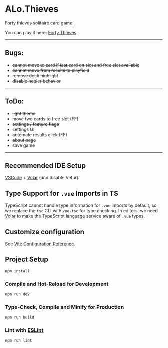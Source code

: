 # ALo.Thieves

Forty thieves solitaire card game.

You can play it here: [Forty Thieves](https://mistikus.takedare.com/forty_thieves/)

---

## Bugs:

- ~~cannot move to card if last card on slot and free slot available~~
- ~~cannot move from results to playfield~~
- ~~remove deck highlight~~
- ~~disable hepler behavior~~

---

## ToDo:

- ~~light theme~~
- move two cards to free slot (FF)
- ~~settings / feature flags~~
- settings UI
- ~~automate results click (FF)~~
- ~~about page~~
- save game

---

## Recommended IDE Setup

[VSCode](https://code.visualstudio.com/) + [Volar](https://marketplace.visualstudio.com/items?itemName=Vue.volar) (and disable Vetur).

## Type Support for `.vue` Imports in TS

TypeScript cannot handle type information for `.vue` imports by default, so we replace the `tsc` CLI with `vue-tsc` for type checking. In editors, we need [Volar](https://marketplace.visualstudio.com/items?itemName=Vue.volar) to make the TypeScript language service aware of `.vue` types.

## Customize configuration

See [Vite Configuration Reference](https://vitejs.dev/config/).

## Project Setup

```sh
npm install
```

### Compile and Hot-Reload for Development

```sh
npm run dev
```

### Type-Check, Compile and Minify for Production

```sh
npm run build
```

### Lint with [ESLint](https://eslint.org/)

```sh
npm run lint
```
